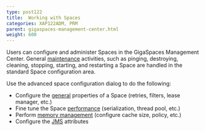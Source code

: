 ```yaml
---
type: post122
title:  Working with Spaces
categories: XAP122ADM, PRM
parent: gigaspaces-management-center.html
weight: 600
---
```





Users can configure and administer Spaces in the GigaSpaces Management Center. General [maintenance](./space-maintenance-gigaspaces-browser.html) activities, such as pinging, destroying, cleaning, stopping, starting, and restarting a Space are handled in the standard Space configuration area.

Use the advanced space configuration dialog to do the following:

- Configure the [general](./space-timeout,-filters-and-lease-manager-gigaspaces-browser.html) properties of a Space (retries, filters, lease manager, etc.)
- Fine tune the Space [performance](./space-serialization-and-engine-thread-pool-gigaspaces-browser.html) (serialization, thread pool, etc.)
- Perform [memory management](./space-memory-management-gigaspaces-browser.html) (configure cache size, policy, etc.)
- Configure the [JMS](./space-jms-gigaspaces-browser.html) attributes


